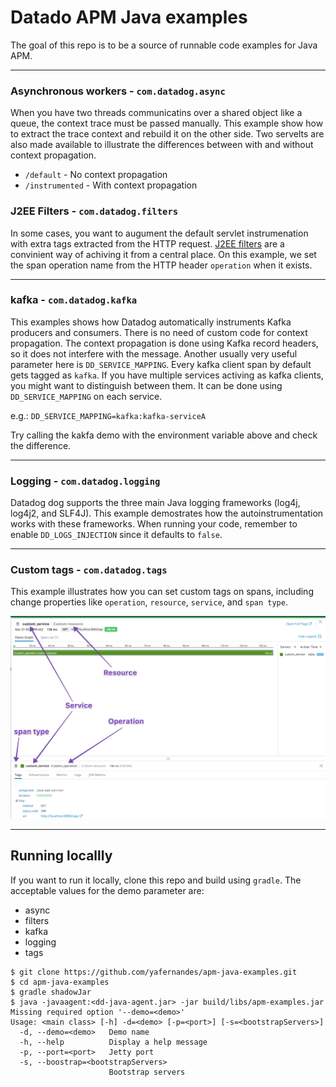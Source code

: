 # Datado APM Java examples

The goal of this repo is to be a source of runnable code examples for Java APM.

---

### Asynchronous workers - `com.datadog.async`
When you have two threads communicatins over a shared object like a queue, the context trace must be passed manually. This example show how to extract the trace context and rebuild it on the other side.
Two servelts are also made available to illustrate the differences between with and without context propagation.
- `/default` - No context propagation
- `/instrumented` - With context propagation

### J2EE Filters - `com.datadog.filters`
In some cases, you want to augument the default servlet instrumenation with extra tags extracted from the HTTP request.  [J2EE filters](https://www.oracle.com/technetwork/java/filters-137243.html) are a convinient way of achiving it from a central place. On this example, we set the span operation name from the HTTP header `operation` when it exists.

---

### kafka - `com.datadog.kafka`
This examples shows how Datadog automatically instruments Kafka producers and consumers.  There is no need of custom code for context propagation.  The context propagation is done using Kafka record headers, so it does not interfere with the message.
Another usually very useful parameter here is `DD_SERVICE_MAPPING`.  Every kafka client span by default gets tagged as `kafka`.  If you have multiple services activing as kafka clients, you might want to distinguish between them.  It can be done using `DD_SERVICE_MAPPING` on each service.

e.g.: `DD_SERVICE_MAPPING=kafka:kafka-serviceA`

Try calling the kakfa demo with the environment variable above and check the difference.

---

### Logging - `com.datadog.logging`
Datadog dog supports the three main Java logging frameworks (log4j, log4j2, and SLF4J).
This example demostrates how the autoinstrumentation works with these frameworks. When running your code, remember to enable `DD_LOGS_INJECTION` since it defaults to `false`.

---

### Custom tags - `com.datadog.tags`

This example illustrates how you can set custom tags on spans, including change properties like `operation`, `resource`, `service`, and `span type`.

![Trace](images/trace.png)

---

## Running locallly

If you want to run it locally, clone this repo and build using `gradle`.  The acceptable values for the demo parameter are:
- async
- filters
- kafka
- logging
- tags

```
$ git clone https://github.com/yafernandes/apm-java-examples.git
$ cd apm-java-examples
$ gradle shadowJar
$ java -javaagent:<dd-java-agent.jar> -jar build/libs/apm-examples.jar
Missing required option '--demo=<demo>'
Usage: <main class> [-h] -d=<demo> [-p=<port>] [-s=<bootstrapServers>]
  -d, --demo=<demo>   Demo name
  -h, --help          Display a help message
  -p, --port=<port>   Jetty port
  -s, --boostrap=<bootstrapServers>
                      Bootstrap servers
```
